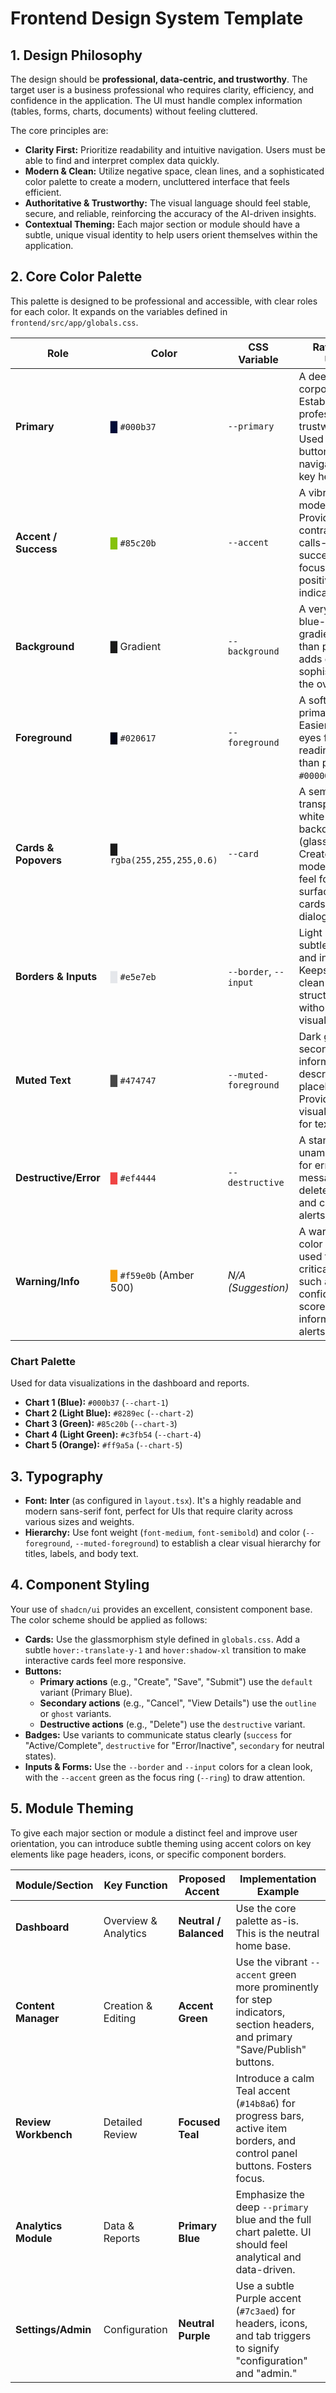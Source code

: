 # Frontend Design System Template

## 1. Design Philosophy

The design should be **professional, data-centric, and trustworthy**. The target user is a business professional who requires clarity, efficiency, and confidence in the application. The UI must handle complex information (tables, forms, charts, documents) without feeling cluttered.

The core principles are:

*   **Clarity First:** Prioritize readability and intuitive navigation. Users must be able to find and interpret complex data quickly.
*   **Modern & Clean:** Utilize negative space, clean lines, and a sophisticated color palette to create a modern, uncluttered interface that feels efficient.
*   **Authoritative & Trustworthy:** The visual language should feel stable, secure, and reliable, reinforcing the accuracy of the AI-driven insights.
*   **Contextual Theming:** Each major section or module should have a subtle, unique visual identity to help users orient themselves within the application.

## 2. Core Color Palette

This palette is designed to be professional and accessible, with clear roles for each color. It expands on the variables defined in `frontend/src/app/globals.css`.

| Role                  | Color                                                              | CSS Variable         | Rationale & Usage                                                                                                                              |
| --------------------- | ------------------------------------------------------------------ | -------------------- | ---------------------------------------------------------------------------------------------------------------------------------------------- |
| **Primary**           | <span style="color:#000b37">█</span> `#000b37`                      | `--primary`          | A deep, corporate blue. Establishes a professional and trustworthy tone. Used for primary buttons, active navigation, and key headings. |
| **Accent / Success**  | <span style="color:#85c20b">█</span> `#85c20b`                      | `--accent`           | A vibrant, modern green. Provides high contrast for calls-to-action, success states, focus rings, and positive indicators.      |
| **Background**        | <span style="background:linear-gradient(135deg, #f0f5ff, #fafafa)">█</span> Gradient | `--background`       | A very light, airy blue-to-white gradient. Softer than pure white, adds depth and sophistication to the overall UI.                      |
| **Foreground**        | <span style="color:#020617">█</span> `#020617`                      | `--foreground`       | A soft black for primary text. Easier on the eyes for long reading sessions than pure `#000000`.                                           |
| **Cards & Popovers**  | <span style="background:rgba(255,255,255,0.6)">█</span> `rgba(255,255,255,0.6)` | `--card`             | A semi-transparent white with a backdrop blur (glassmorphism). Creates a modern, layered feel for UI surfaces like cards and dialogs.         |
| **Borders & Inputs**  | <span style="color:#e5e7eb">█</span> `#e5e7eb`                      | `--border`, `--input` | Light gray for subtle separation and input fields. Keeps the UI clean and structured without being visually heavy.                           |
| **Muted Text**        | <span style="color:#474747">█</span> `#474747`                      | `--muted-foreground` | Dark gray for secondary information, descriptions, and placeholders. Provides clear visual hierarchy for text.                               |
| **Destructive/Error** | <span style="color:#ef4444">█</span> `#ef4444`                      | `--destructive`      | A standard, unambiguous red for error messages, delete buttons, and critical alerts.                                                           |
| **Warning/Info**      | <span style="color:#f59e0b">█</span> `#f59e0b` (Amber 500)         | *N/A (Suggestion)*   | A warm amber color should be used for non-critical warnings, such as low-confidence AI scores or informational alerts.                        |

### Chart Palette
Used for data visualizations in the dashboard and reports.
- **Chart 1 (Blue):** `#000b37` (`--chart-1`)
- **Chart 2 (Light Blue):** `#8289ec` (`--chart-2`)
- **Chart 3 (Green):** `#85c20b` (`--chart-3`)
- **Chart 4 (Light Green):** `#c3fb54` (`--chart-4`)
- **Chart 5 (Orange):** `#ff9a5a` (`--chart-5`)

## 3. Typography

-   **Font:** **Inter** (as configured in `layout.tsx`). It's a highly readable and modern sans-serif font, perfect for UIs that require clarity across various sizes and weights.
-   **Hierarchy:** Use font weight (`font-medium`, `font-semibold`) and color (`--foreground`, `--muted-foreground`) to establish a clear visual hierarchy for titles, labels, and body text.

## 4. Component Styling

Your use of `shadcn/ui` provides an excellent, consistent component base. The color scheme should be applied as follows:

-   **Cards:** Use the glassmorphism style defined in `globals.css`. Add a subtle `hover:-translate-y-1` and `hover:shadow-xl` transition to make interactive cards feel more responsive.
-   **Buttons:**
    -   **Primary actions** (e.g., "Create", "Save", "Submit") use the `default` variant (Primary Blue).
    -   **Secondary actions** (e.g., "Cancel", "View Details") use the `outline` or `ghost` variants.
    -   **Destructive actions** (e.g., "Delete") use the `destructive` variant.
-   **Badges:** Use variants to communicate status clearly (`success` for "Active/Complete", `destructive` for "Error/Inactive", `secondary` for neutral states).
-   **Inputs & Forms:** Use the `--border` and `--input` colors for a clean look, with the `--accent` green as the focus ring (`--ring`) to draw attention.

## 5. Module Theming

To give each major section or module a distinct feel and improve user orientation, you can introduce subtle theming using accent colors on key elements like page headers, icons, or specific component borders.

| Module/Section              | Key Function          | Proposed Accent         | Implementation Example                                                                                                  |
| --------------------------- | --------------------- | ----------------------- | ----------------------------------------------------------------------------------------------------------------------- |
| **Dashboard**               | Overview & Analytics  | **Neutral / Balanced**  | Use the core palette as-is. This is the neutral home base.                                                              |
| **Content Manager**         | Creation & Editing    | **Accent Green**        | Use the vibrant `--accent` green more prominently for step indicators, section headers, and primary "Save/Publish" buttons. |
| **Review Workbench**        | Detailed Review       | **Focused Teal**        | Introduce a calm Teal accent (`#14b8a6`) for progress bars, active item borders, and control panel buttons. Fosters focus. |
| **Analytics Module**        | Data & Reports        | **Primary Blue**        | Emphasize the deep `--primary` blue and the full chart palette. UI should feel analytical and data-driven.                 |
| **Settings/Admin**          | Configuration         | **Neutral Purple**      | Use a subtle Purple accent (`#7c3aed`) for headers, icons, and tab triggers to signify "configuration" and "admin."    |